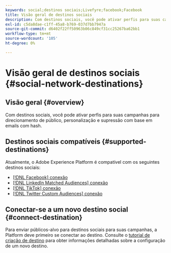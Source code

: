 ```yaml
---
keywords: social;destinos sociais;Livefyre;facebook;Facebook
title: Visão geral de destinos sociais
description: Com destinos sociais, você pode ativar perfis para suas campanhas para direcionamento de público, personalização e supressão com base em emails com hash.
exl-id: c5da8dae-c1ff-45a8-b769-037d7bb7947a
source-git-commit: d6402f22ff50963b06c849cf31cc25267ba62bb1
workflow-type: tm+mt
source-wordcount: '105'
ht-degree: 0%

---
```


# Visão geral de destinos sociais {#social-network-destinations}

## Visão geral {#overview}

Com destinos sociais, você pode ativar perfis para suas campanhas para direcionamento de público, personalização e supressão com base em emails com hash.

## Destinos sociais compatíveis {#supported-destinations}

Atualmente, o Adobe Experience Platform é compatível com os seguintes destinos sociais:

* [[!DNL Facebook] conexão](facebook.md)
* [[!DNL LinkedIn Matched Audiences] conexão](linkedin.md)
* [[!DNL TikTok] conexão](tiktok.md)
* [[!DNL Twitter Custom Audiences] conexão](twitter.md)

## Conectar-se a um novo destino social {#connect-destination}

Para enviar públicos-alvo para destinos sociais para suas campanhas, a Platform deve primeiro se conectar ao destino. Consulte o [tutorial de criação de destino](../../ui/connect-destination.md) para obter informações detalhadas sobre a configuração de um novo destino.